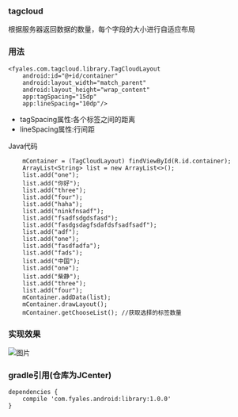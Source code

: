 ### tagcloud
根据服务器返回数据的数量，每个字段的大小进行自适应布局

### 用法

    <fyales.com.tagcloud.library.TagCloudLayout
        android:id="@+id/container"
        android:layout_width="match_parent"
        android:layout_height="wrap_content"
        app:tagSpacing="15dp"
        app:lineSpacing="10dp"/>
        
* tagSpacing属性:各个标签之间的距离
* lineSpacing属性:行间距

Java代码

		mContainer = (TagCloudLayout) findViewById(R.id.container);
        ArrayList<String> list = new ArrayList<>();
        list.add("one");
        list.add("你好");
        list.add("three");
        list.add("four");
        list.add("haha");
        list.add("ninkfnsadf");
        list.add("fsadfsdgdsfasd");
        list.add("fasdgsdagfsdafdsfsadfsadf");
        list.add("adf");
        list.add("one");
        list.add("fasdfadfa");
        list.add("fads");
        list.add("中国");
        list.add("one");
        list.add("柴静");
        list.add("three");
        list.add("four");
        mContainer.addData(list);
        mContainer.drawLayout();
        mContainer.getChooseList(); //获取选择的标签数量

        

### 实现效果
![图片](http://fyales.qiniudn.com/Screenshot_2015-03-04-20-31-12.png)

### gradle引用(仓库为JCenter)

	dependencies {
    	compile 'com.fyales.android:library:1.0.0'
	}



